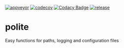 [![appveyor](https://ci.appveyor.com/api/projects/status/github/DTOcean/polite?branch=0.9.x&svg=true)](https://ci.appveyor.com/project/DTOcean/polite)
[![codecov](https://codecov.io/gh/DTOcean/polite/branch/0.9.x/graph/badge.svg)](https://codecov.io/gh/DTOcean/polite)
[![Codacy Badge](https://api.codacy.com/project/badge/Grade/bb34506cc82f4df883178a6e64619eaf?branch=0.9.x)](https://www.codacy.com/project/H0R5E/polite/dashboard?utm_source=github.com&amp;utm_medium=referral&amp;utm_content=DTOcean/polite&amp;utm_campaign=Badge_Grade_Dashboard&amp;branchId=8410910)
[![release](https://img.shields.io/github/release/DTOcean/polite.svg)](https://github.com/DTOcean/polite/releases/latest)

# polite

Easy functions for paths, logging and configuration files
